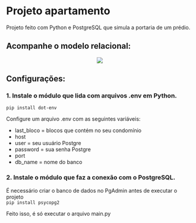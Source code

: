 # Projeto apartamento
Projeto feito com Python e PostgreSQL que simula a portaria de um prédio.

## Acompanhe o modelo relacional:
<div align="center">
  <img src="https://github.com/luizzvinicius/Atividades-Python/assets/93850693/2ee9fffb-7fb5-4119-9366-29f4fa79e682">
</div>

## Configurações:
### 1. Instale o módulo que lida com arquivos .env em Python.
`pip install dot-env`

Configure um arquivo .env com as seguintes variáveis:<br>
* last_bloco = blocos que contém no seu condomínio<br>
* host
* user = seu usuário Postgre<br>
* password = sua senha Postgre<br>
* port
* db_name = nome do banco

### 2. Instale o módulo que faz a conexão com o PostgreSQL.
É necessário criar o banco de dados no PgAdmin antes de executar o projeto<br>
`pip install psycopg2`

Feito isso, é só executar o arquivo main.py
